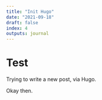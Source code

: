 ```yaml
---
title: "Init Hugo"
date: "2021-09-18"
draft: false
index: 4
outputs: journal
---
```


# Test

Trying to write a new post, via Hugo.

Okay then.